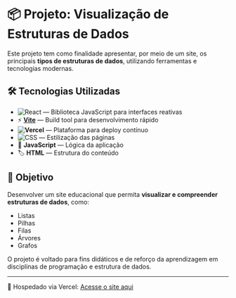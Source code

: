 # 📦 Projeto: Visualização de Estruturas de Dados

Este projeto tem como finalidade apresentar, por meio de um site, os principais **tipos de estruturas de dados**, utilizando ferramentas e tecnologias modernas.

## 🛠️ Tecnologias Utilizadas

- ![React](https://img.shields.io/badge/-React-333333?style=flat&logo=react) — Biblioteca JavaScript para interfaces reativas
- ⚡ **[Vite](https://vitejs.dev/)** — Build tool para desenvolvimento rápido
- **![Vercel](https://img.shields.io/badge/-Vercel-333333?style=flat&logo=vercel)** — Plataforma para deploy contínuo
- ![CSS](https://img.shields.io/badge/-CSS-333333?style=flat&logo=CSS3&logoColor=1572B6) — Estilização das páginas
- 🧩 **JavaScript** — Lógica da aplicação
- 🏷️ **HTML** — Estrutura do conteúdo

## 🎯 Objetivo

Desenvolver um site educacional que permita **visualizar e compreender estruturas de dados**, como:
- Listas
- Pilhas
- Filas
- Árvores
- Grafos

O projeto é voltado para fins didáticos e de reforço da aprendizagem em disciplinas de programação e estrutura de dados.

---

🔗 Hospedado via Vercel: [Acesse o site aqui](https://projeto-liard-psi.vercel.app/)
